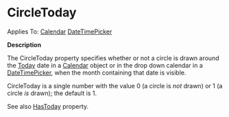 




<h1 class="heading"><span class="name">CircleToday</span></h1>

Applies To: [Calendar](../a-z/calendar.md) [DateTimePicker](../a-z/datetimepicker.md)


**Description**


The CircleToday property specifies whether or not a circle is drawn around the [Today](../a-z/today.md) date in a [Calendar](../a-z/calendar.md) object or in the drop down calendar in a [DateTimePicker](../a-z/datetimepicker.md), when the month containing that date is visible.


CircleToday is a single number with the value 0 (a circle is *not* drawn) or 1 (a circle *is* drawn); the default is 1.


See also [HasToday](../a-z/hastoday.md) property.



